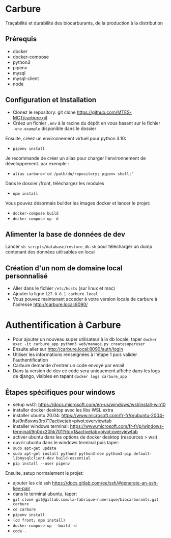 # Carbure
Traçabilité et durabilité des biocarburants, de la production à la distribution

## Prérequis
- docker
- docker-compose
- python3
- pipenv
- mysql
- mysql-client
- node

## Configuration et Installation

- Clonez le repository: git clone https://github.com/MTES-MCT/carbure.git
- Créez un fichier `.env` à la racine du dépôt en vous basant sur le fichier `.env.example` disponible dans le dossier

Ensuite, créez un environnement virtuel pour python 3.10:

- `pipenv install`

Je recommande de créer un alias pour charger l'environnement de développement.
par exemple :

- `alias carbure='cd /path/du/repository; pipenv shell;'`

Dans le dossier /front, téléchargez les modules
- `npm install`

Vous pouvez désormais builder les images docker et lancer le projet:

- `docker-compose build`
- `docker-compose up -d`


## Alimenter la base de données de dev

Lancer `sh scripts/database/restore_db.sh` pour télécharger un dump contenant des données utilisables en local

## Création d'un nom de domaine local personnalisé

- Aller dans le fichier `/etc/hosts` (sur linux et mac)
- Ajouter la ligne `127.0.0.1 carbure.local`
- Vous pouvez maintenant accéder à votre version locale de carbure à l'adresse http://carbure.local:8090/


# Authentification à Carbure

- Pour ajouter un nouveau super utilisateur à la db locale, taper `docker exec -it carbure_app python3 web/manage.py createsuperuser`
- Ensuite aller sur http://carbure.local:8090/auth/login
- Utiliser les informations renseignées à l'étape 1 puis valider l'authentification
- Carbure demande d'entrer un code envoyé par email
- Dans la version de dev ce code sera uniquement affiché dans les logs de django, visibles en tapant `docker logs carbure_app`


## Étapes spécifiques pour windows
- setup wsl2: https://docs.microsoft.com/en-us/windows/wsl/install-win10
- installer docker desktop avec les libs WSL extra
- installer ubuntu 20.04: https://www.microsoft.com/fr-fr/p/ubuntu-2004-lts/9n6svws3rx71?activetab=pivot:overviewtab
- installer windows terminal: https://www.microsoft.com/fr-fr/p/windows-terminal/9n0dx20hk701?rtc=1&activetab=pivot:overviewtab
- activer ubuntu dans les options de docker desktop (resources > wsl)
- ouvrir ubuntu dans le windows terminal puis taper:
- `sudo apt-get update`
- `sudo apt-get install python3 python3-dev python3-pip default-libmysqlclient-dev build-essential`
- `pip install --user pipenv`

Ensuite, setup normalement le projet:
- ajouter les clé ssh https://docs.gitlab.com/ee/ssh/#generate-an-ssh-key-pair
- dans le terminal ubuntu, taper:
- `git clone git@gitlab.com:la-fabrique-numerique/biocarburants.git carbure`
- `cd carbure`
- `pipenv install`
- `(cd front; npm install)`
- `docker-compose up --build -d`
- `code .`